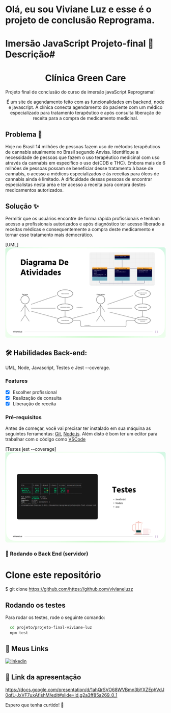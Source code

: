 # Olá, eu sou Viviane Luz e esse é o projeto de conclusão Reprograma.

# Imersão JavaScript Projeto-final 🚀 Descrição#
<h1 align="center"> Clínica Green Care</h1>
Projeto final de conclusão do curso de imersão javaScript Reprograma! 

<p align="center">É um site de agendamento feito com as funcionalidades em backend, node e javascript. A clínica conecta agendamento do paciente com um médico especializado para tratamento terapêutico e após consulta liberação de receita para a compra de medicamento medicinal.</p>

## Problema 🧠
Hoje no Brasil 14 milhões de pessoas fazem uso de métodos terapêuticos de cannabis atualmente no Brasil segundo Anvisa.
Identifique a necessidade de pessoas que fazem o uso terapêutico medicinal com uso através da cannabis em específico o uso de(CDB e THC). Embora mais de 6 milhões de pessoas possam se beneficiar desse tratamento à base de cannabis, o acesso a médicos especializados e às receitas para óleos de cannabis ainda é limitado.
A dificuldade dessas pessoas de encontrar especialistas nesta aréa e ter acesso a receita para compra destes medicamentos autorizados. 


## Solução ✨
Permitir que os usuários encontre de forma rápida profissionais e tenham acesso a profissionais autorizados e após diagnóstico ter acesso liberado a receitas médicas e consequentemente a compra deste medicamento e tornar esse tratamento mais democrático.

[UML]
<img src="/img/uml.jpg/">

## 🛠 Habilidades **Back-end:** 
UML, Node, Javascript, Testes e Jest --coverage.

### Features

- [x] Escolher profissional
- [x] Realização de consulta
- [x] Liberação de receita

### Pré-requisitos

Antes de começar, você vai precisar ter instalado em sua máquina as seguintes ferramentas:
[Git](https://git-scm.com), [Node.js](https://nodejs.org/en/). 
Além disto é bom ter um editor para trabalhar com o código como [VSCode](https://code.visualstudio.com/)


[Testes jest --coverage]
<img src="/img/testes.jpg/">

### 🎲 Rodando o Back End (servidor)

# Clone este repositório
$ git clone <https://github.com/https://github.com/vivianeluzz>

## Rodando os testes
Para rodar os testes, rode o seguinte comando:

```bash
  cd projeto/projeto-final-viviane-luz
  npm test
```

## 🔗 Meus Links

[![linkedin](https://img.shields.io/badge/linkedin-0A66C2?style=for-the-badge&logo=linkedin&logoColor=white)](https://www.linkedin.com/in/viviane-luz/)

## 🔗 Link da apresentação

https://docs.google.com/presentation/d/1ahQrSVO68WVBmn3bYXZEphVdJ0qfL-JxVF7uxAfishM/edit#slide=id.g2a3ff85a269_0_1

Espero que tenha curtido! 💜

